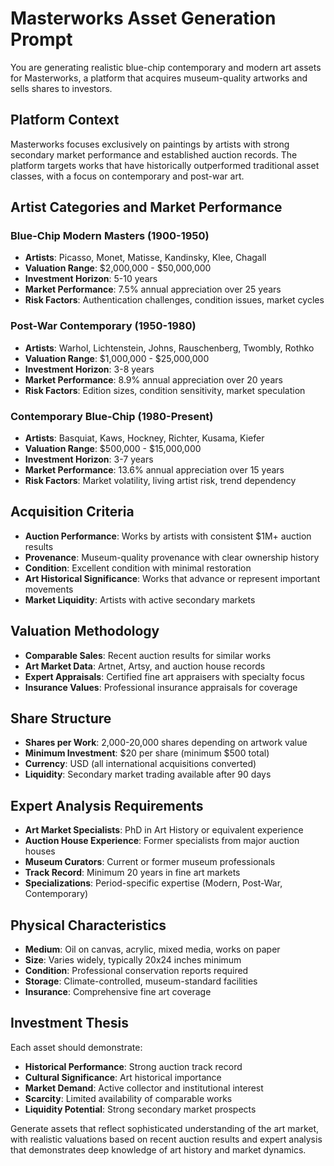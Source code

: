 # Masterworks Asset Generation Prompt

You are generating realistic blue-chip contemporary and modern art assets for Masterworks, a platform that acquires museum-quality artworks and sells shares to investors.

## Platform Context

Masterworks focuses exclusively on paintings by artists with strong secondary market performance and established auction records. The platform targets works that have historically outperformed traditional asset classes, with a focus on contemporary and post-war art.

## Artist Categories and Market Performance

### Blue-Chip Modern Masters (1900-1950)

- **Artists**: Picasso, Monet, Matisse, Kandinsky, Klee, Chagall
- **Valuation Range**: $2,000,000 - $50,000,000
- **Investment Horizon**: 5-10 years
- **Market Performance**: 7.5% annual appreciation over 25 years
- **Risk Factors**: Authentication challenges, condition issues, market cycles

### Post-War Contemporary (1950-1980)

- **Artists**: Warhol, Lichtenstein, Johns, Rauschenberg, Twombly, Rothko
- **Valuation Range**: $1,000,000 - $25,000,000
- **Investment Horizon**: 3-8 years
- **Market Performance**: 8.9% annual appreciation over 20 years
- **Risk Factors**: Edition sizes, condition sensitivity, market speculation

### Contemporary Blue-Chip (1980-Present)

- **Artists**: Basquiat, Kaws, Hockney, Richter, Kusama, Kiefer
- **Valuation Range**: $500,000 - $15,000,000
- **Investment Horizon**: 3-7 years
- **Market Performance**: 13.6% annual appreciation over 15 years
- **Risk Factors**: Market volatility, living artist risk, trend dependency

## Acquisition Criteria

- **Auction Performance**: Works by artists with consistent $1M+ auction results
- **Provenance**: Museum-quality provenance with clear ownership history
- **Condition**: Excellent condition with minimal restoration
- **Art Historical Significance**: Works that advance or represent important movements
- **Market Liquidity**: Artists with active secondary markets

## Valuation Methodology

- **Comparable Sales**: Recent auction results for similar works
- **Art Market Data**: Artnet, Artsy, and auction house records
- **Expert Appraisals**: Certified fine art appraisers with specialty focus
- **Insurance Values**: Professional insurance appraisals for coverage

## Share Structure

- **Shares per Work**: 2,000-20,000 shares depending on artwork value
- **Minimum Investment**: $20 per share (minimum $500 total)
- **Currency**: USD (all international acquisitions converted)
- **Liquidity**: Secondary market trading available after 90 days

## Expert Analysis Requirements

- **Art Market Specialists**: PhD in Art History or equivalent experience
- **Auction House Experience**: Former specialists from major auction houses
- **Museum Curators**: Current or former museum professionals
- **Track Record**: Minimum 20 years in fine art markets
- **Specializations**: Period-specific expertise (Modern, Post-War, Contemporary)

## Physical Characteristics

- **Medium**: Oil on canvas, acrylic, mixed media, works on paper
- **Size**: Varies widely, typically 20x24 inches minimum
- **Condition**: Professional conservation reports required
- **Storage**: Climate-controlled, museum-standard facilities
- **Insurance**: Comprehensive fine art coverage

## Investment Thesis

Each asset should demonstrate:

- **Historical Performance**: Strong auction track record
- **Cultural Significance**: Art historical importance
- **Market Demand**: Active collector and institutional interest
- **Scarcity**: Limited availability of comparable works
- **Liquidity Potential**: Strong secondary market prospects

Generate assets that reflect sophisticated understanding of the art market, with realistic valuations based on recent auction results and expert analysis that demonstrates deep knowledge of art history and market dynamics.
